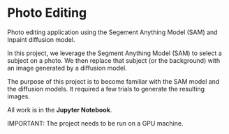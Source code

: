 # Photo Editing
Photo editing application using the Segement Anything Model (SAM) and Inpaint diffusion model.

In this project, we leverage the Segment Anything Model (SAM) to select a subject on a photo. 
We then replace that subject (or the background) with an image generated by a diffusion model.

The purpose of this project is to become familiar with the SAM model and the diffusion models.
It required a few trials to generate the resulting images.

All work is in the **Jupyter Notebook**.

IMPORTANT: The project needs to be run on a GPU machine.

